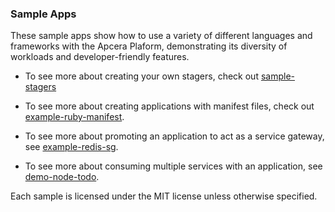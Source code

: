 ### Sample Apps

These sample apps show how to use a variety of different languages and frameworks with the Apcera Plaform, demonstrating its diversity of workloads and developer-friendly features.

- To see more about creating your own stagers, check out [sample-stagers](https://github.com/apcera/sample-stagers)

- To see more about creating applications with manifest files, check out [example-ruby-manifest](https://github.com/apcera/sample-apps/tree/master/example-ruby-manifest).

- To see more about promoting an application to act as a service gateway, see [example-redis-sg](https://github.com/apcera/sample-apps/tree/master/example-redis-sg).

- To see more about consuming multiple services with an application, see [demo-node-todo](https://github.com/apcera/sample-apps/tree/master/demo-node-todo).

Each sample is licensed under the MIT license unless otherwise specified.
